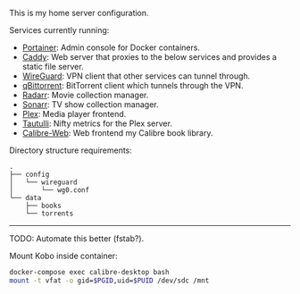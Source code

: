This is my home server configuration.

Services currently running:

- [Portainer](https://portainer.io): Admin console for Docker containers.
- [Caddy](https://caddyserver.com): Web server that proxies to the below services and provides a static file server.
- [WireGuard](https://wireguard.com): VPN client that other services can tunnel through.
- [qBittorrent](https://qbittorrent.org): BitTorrent client which tunnels through the VPN.
- [Radarr](https://radarr.video): Movie collection manager.
- [Sonarr](https://sonarr.tv): TV show collection manager.
- [Plex](https://plex.tv): Media player frontend.
- [Tautulli](https://tautulli.com/): Nifty metrics for the Plex server.
- [Calibre-Web](https://github.com/janeczku/calibre-web): Web frontend my Calibre book library.

Directory structure requirements:

```
.
├── config
│   └── wireguard
│       └── wg0.conf
└── data
    ├── books
    └── torrents
```

---

TODO: Automate this better (fstab?).

Mount Kobo inside container:

```sh
docker-compose exec calibre-desktop bash
mount -t vfat -o gid=$PGID,uid=$PUID /dev/sdc /mnt
```
